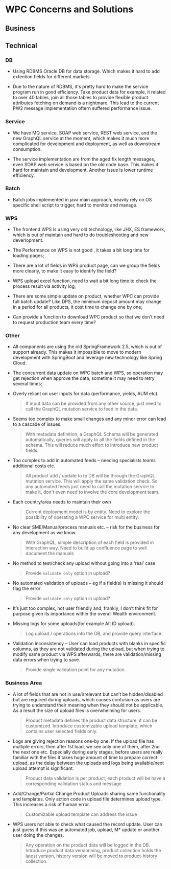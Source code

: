 # WPC Concerns and Solutions

## Business

## Technical

### DB

- Using RDBMS Oracle DB for data storage. Which makes it hard to add extention fields for different markets.

- Due to the nature of RDBMS, it's pretty hard to make the service program run in good efficiency. Take product data for example, it related to over 40 tables, join all those tables to provide flexible product attributes fetching on demand is a nightmare. This lead to the current PW2 message implementation oftern suffered performance issue.

### Service

- We have MQ service, SOAP web service, REST web service, and the new GraphQL service at the moment, which makes it much more complicated for development and deployment, as well as downstream consumption.

- The service implementation are from the aged fix length messages, even SOAP web service is based on the old code base. This makes it hard for maintain and development. Another issue is lower runtime efficiency.

### Batch

- Batch jobs implemented in java main approach, heavily rely on OS specific shell script to trigger, hard to monitor and manage.

### WPS

- The frontend WPS is using very old technology, like JHX, ES framework, which is out of maintain and hard to do troubleshooting and new deverlopment.

- The  Performance on WPS is not good , it takes a bit long time for loading pages;

- There are a lot of fields in WPS product page, can we group the fields more clearly, to make it easy to identify the field?

- WPS upload excel function, need to wait a bit long time to check the process result via activity log;

- There are some simple update on product, whether WPC can provide full batch update? Like DPS, the minimum deposit amount may change in a period for all products, it cost time to change one by one;

- Can provide a function to download WPC product so that we don’t need to request production team every time?


### Other

- All components are using the old SpringFramework 2.5, which is out of support already. This makes it impossible to move to modern development with SpringBoot and leverage new technology like Spring Cloud.

- The concurrent data update on WPC batch and WPS, so operation may get rejection when approve the data, sometime it may need to retry several times;

- Overly reliant on user inputs for data (performance, yields, AUM etc).
  > If input data can be provided from any other source, just need to call the GraphQL mutation service to feed in the data.

- Seems too complex to make small changes and any minor error can lead to a cascade of issues.
  > With metadata definition, a GraphQL Schema will be generated automatically, queries will apply to all the fields defined in the schema. This will reduce much effort to introduce new product fields.

- Too complex to add in automated feeds – needing specialists teams additional costs etc.
  > All product add / update to te DB will be through the GraphQL mutation service. This will apply the same validation check. So any automated feeds just need to call the mutation service to make it, don't even need to involve the core development team.

- Each country/area needs to maintain their own 
  > Current deployment model is by entity. Need to explore the possibility of operating a WPC service for multi entity.

- No clear SME/Manual/process manuals etc. – risk for the business for any development as we know.
  > With GraphQL, simple description of each field is provided in interaction way. Need to build up confluence page to well document the manuals

- No method to test/check any upload without going into a ‘real’ case
  > Provide `validate only` option in upload?

- No automated validation of uploads – eg if a field(s) is missing it should flag the error 
  > Provide `validate only` option in upload?

- It’s just too complex, not user friendly and, frankly, I don’t think fit for purpose given its importance within the overall Wealth environment.

- Missing logs for some uploads(for example Alt ID upload).
  > Log upload / operations into the DB, and provide query interface.

- Validation inconsistency – User can load products with blanks in specific columns, as they are not validated during the upload, but when trying to modify same product via WPS afterwards, there are validation/missing data errors when trying to save.
  > Provide single validation point for any mutation.

### Business Area



- A lot of fields that are not in use/irrelevant but can’t be hidden/disabled but are required during uploads, which causes confusion as users are trying to understand their meaning when they should not be applicable. As a result the size of upload files is overwhelming for users.
  > Product metadata defines the product data structure, it can be customized. Introduce customizable upload template, which contains user selected fields only.

- Logs are giving rejection reasons one-by one. If the upload file has multiple errors, then after 1st load, we see only one of them, after 2nd the next one etc. Especially during early stages, before users are really familiar with the files it takes huge amount of time to prepare correct upload, as the delay between the uploads and logs being available/next upload attempt is significant.
  > Product data validation is per product, each product will be have a corresponding validation status and message

- Add/Change/Partial Change Product Uploads sharing same functionality and templates. Only action code in upload file determines upload type. This increases a risk of human error.
  > Customizable upload template can address the issue

- WPS users not able to check what caused the record update. User can just guess if this was an automated job, upload, M* update or another user doing the changes.
  > Any operation on the product data will be logged in the DB. Introduce product data versionning, product collection holds the latest version, history version will be moved to product-history collection. 